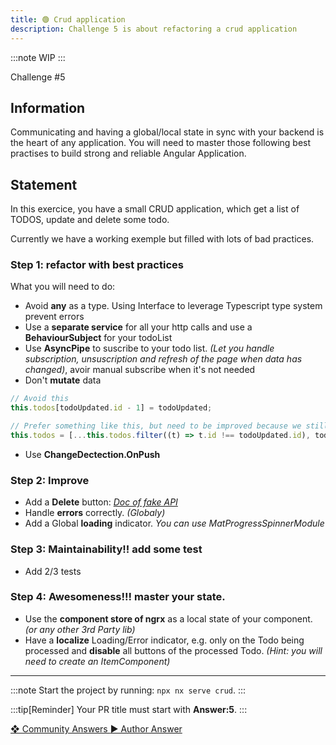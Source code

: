 ```yaml
---
title: 🟢 Crud application
description: Challenge 5 is about refactoring a crud application
---
```


:::note
WIP
:::

<div class="chip">Challenge #5</div>

## Information

Communicating and having a global/local state in sync with your backend is the heart of any application. You will need to master those following best practises to build strong and reliable Angular Application.

## Statement

In this exercice, you have a small CRUD application, which get a list of TODOS, update and delete some todo.

Currently we have a working exemple but filled with lots of bad practices.

### Step 1: refactor with best practices

What you will need to do:

- Avoid **any** as a type. Using Interface to leverage Typescript type system prevent errors
- Use a **separate service** for all your http calls and use a **BehaviourSubject** for your todoList
- Use **AsyncPipe** to suscribe to your todo list. _(Let you handle subscription, unsuscription and refresh of the page when data has changed)_, avoir manual subscribe when it's not needed
- Don't **mutate** data

```typescript
// Avoid this
this.todos[todoUpdated.id - 1] = todoUpdated;

// Prefer something like this, but need to be improved because we still want the same order
this.todos = [...this.todos.filter((t) => t.id !== todoUpdated.id), todoUpdated];
```

- Use **ChangeDectection.OnPush**

### Step 2: Improve

- Add a **Delete** button: _<a href="https://jsonplaceholder.typicode.com/" target="_blank">Doc of fake API</a>_
- Handle **errors** correctly. _(Globaly)_
- Add a Global **loading** indicator. _You can use MatProgressSpinnerModule_

### Step 3: Maintainability!! add some test

- Add 2/3 tests

### Step 4: Awesomeness!!! master your state.

- Use the **component store of ngrx** as a local state of your component. _(or any other 3rd Party lib)_
- Have a **localize** Loading/Error indicator, e.g. only on the Todo being processed and **disable** all buttons of the processed Todo. _(Hint: you will need to create an ItemComponent)_

---

:::note
Start the project by running: `npx nx serve crud`.
:::

:::tip[Reminder]
Your PR title must start with <b>Answer:5</b>.
:::

<div class="article-footer">
  <a
    href="https://jsonplaceholder.typicode.com/"
    alt="Crud application community solutions">
    ❖ Community Answers
  </a>
  <a
    href='https://github.com/tomalaforge/angular-challenges/pulls?q=label%3A5+label%3Aanswer'
    alt="Crud application solution author">
    ▶︎ Author Answer
  </a>
  </div>
